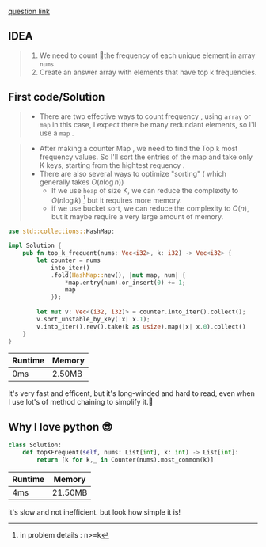 [question link](https://leetcode.com/problems/top-k-frequent-elements/)




## IDEA
> 1.  We need to count the frequency of each unique element in array `nums`.
> 2. Create an answer array with elements that have top k frequencies.


## First code/Solution
> - There are two effective ways to count  frequency , using `array` or `map`
in this case, I expect there be many redundant elements, so I'll use a `map` .

> - After making a counter Map , we need to  find the Top `k` most frequency values.
>  So I'll sort the entries of the map and take only K keys, starting from the hightest requency .
> - There are also several ways to optimize "sorting" ( which generally takes $O(n \log n)$)
> 	- If we use `heap` of size K,  we can reduce the complexity to $O(n \log k)$  [^1] but it requires more memory.
> 	- if we use bucket sort, we can reduce the complexity to $O(n)$, but it maybe require a very large amount of memory.


```rust
use std::collections::HashMap;

impl Solution {
	pub fn top_k_frequent(nums: Vec<i32>, k: i32) -> Vec<i32> {
		let counter = nums
			into_iter()
			.fold(HashMap::new(), |mut map, num| {
				*map.entry(num).or_insert(0) += 1;
				map
			});
	
		let mut v: Vec<(i32, i32)> = counter.into_iter().collect();
		v.sort_unstable_by_key(|x| x.1);
		v.into_iter().rev().take(k as usize).map(|x| x.0).collect()
	}
}
```

| Runtime | Memory |
| ------- | ------ |
| 0ms     | 2.50MB |

It's very fast and efficent,
but it's long-winded and hard to read, even when I use lot's of method chaining to simplify it.🦀




## Why I love python  😎

```python
class Solution:
    def topKFrequent(self, nums: List[int], k: int) -> List[int]:
        return [k for k,_ in Counter(nums).most_common(k)]
```

| Runtime | Memory  |
| ------- | ------- |
| 4ms     | 21.50MB |

it's slow and not inefficient.
but look how simple it is!


[^1]: in problem details : n>=k